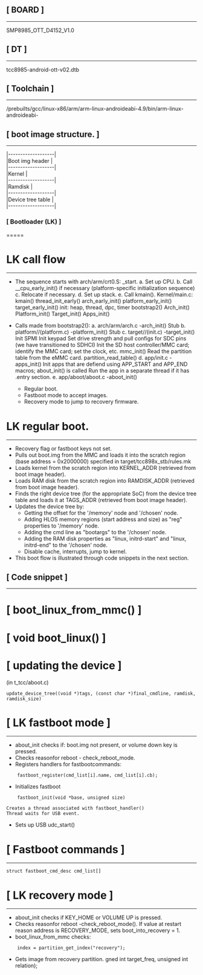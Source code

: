 ## [ BOARD ]
-----
SMP8985_OTT_D4152_V1.0

## [ DT ]
-----
tcc8985-android-ott-v02.dtb

## [ Toolchain ]
-----
/prebuilts/gcc/linux-x86/arm/arm-linux-androideabi-4.9/bin/arm-linux-androideabi-

## [ boot image structure. ]
-----
|-------------------|  
|Boot img header    |  
|-------------------|  
|Kernel             |  
|-------------------|  
|Ramdisk            |  
|-------------------|  
|Device tree table  |  
|-------------------|  
  

### [ Bootloader (LK) ]
=====

# LK call flow
-----
* The sequence starts with arch/arm/crt0.S: _start.
a. Set up CPU.
b. Call __cpu_early_init() if necessary (platform-specific initialization sequence)
c. Relocate if necessary.
d. Set up stack.
e. Call kmain().
	Kernel/main.c: kmain()
		thread_init_early()
		arch_early_init()
		platform_early_init()
		target_early_init()
		init: heap, thread, dpc, timer
		bootstrap2()
			Arch_init()
			Platform_init()
			Target_init()
			Apps_init()

* Calls made from bootstrap2():
a. arch/arm/arch.c -arch_init()
	Stub
b. platform/<platform>/(platform.c) -platform_init()
	Stub
c. target/<target>/(init.c) -target_init()
	Init SPMI
	Init keypad
	Set drive strength and pull configs for SDC pins (we have transitioned to SDHCI)
	Init the SD host controller/MMC card; identify the MMC card; set the clock, etc.
	mmc_init()
	Read the partition table from the eMMC card.
	partition_read_table()
d. app/init.c -apps_init()
	Init apps that are defiend using APP_START and APP_END macros; about_init() is called
	Run the app in a separate thread if it has .entry section.
e. app/aboot/aboot.c -aboot_init()
	* Regular boot.
	* Fastboot mode to accept images.
	* Recovery mode to jump to recovery firmware.

# LK regular boot.
-----
* Recovery flag or fastboot keys not set.
* Pulls out boot.img from the MMC and loads it into the scratch region (base address = 0x2000000) specified in target/tcc898x_stb/rules.mk
* Loads kernel from the scratch region into KERNEL_ADDR (retrieved from boot image header).
* Loads RAM disk from the scratch region into RAMDISK_ADDR (retrieved from boot image header).
* Finds the right device tree (for the appropriate SoC) from the device tree table and loads it at TAGS_ADDR (retrieved from boot image header).
* Updates the device tree by:
	- Getting the offset for the '/memory' node and '/chosen' node.
	- Adding HLOS memory regions (start address and size) as "reg" properties to '/memory' node.
	- Adding the cmd line as "bootargs" to the '/chosen' node.
	- Adding the RAM disk properties as "linux, initrd-start" and "linux, initrd-end" to the '/chosen' node.
	- Disable cache, interrupts, jump to kernel.
* This boot flow is illustrated through code snippets in the next section.


## [ Code snippet ]
-----
# [ boot_linux_from_mmc() ]


# [ void boot_linux() ]


# [ updating the device ]
(in t_tcc/aboot.c)
```
update_device_tree((void *)tags, (const char *)final_cmdline, ramdisk, ramdisk_size)

```

# [ LK fastboot mode ]
-----

* about_init checks if:
	boot.img not present, or
	volume down key is pressed.
* Checks reasonfor reboot - check_reboot_mode.
* Registers handlers for fastbootcommands:
```
 	fastboot_register(cmd_list[i].name, cmd_list[i].cb);
```
* Initializes fastboot
```
	fastboot_init(void *base, unsigned size)	
```
	Creates a thread associated with fastboot_handler()
	Thread waits for USB event.
* Sets up USB
	udc_start()

# [ Fastboot commands ]
-----

```
struct fastboot_cmd_desc cmd_list[]
```

# [ LK recovery mode ]
-----

* about_init checks if KEY_HOME or VOLUME UP is pressed.
* Checks reasonfor reboot -check_reboot_mode().
	If value at restart reason address is RECOVERY_MODE, sets boot_into_recovery = 1.
* boot_linux_from_mmc checks:
```
	index = partition_get_index("recovery");
```
* Gets image from recovery partition.
	gned int target_freq, unsigned int relation);

